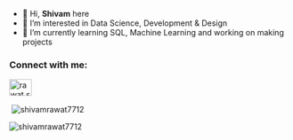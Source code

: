 - 👋 Hi, <b>Shivam</b> here
- 👀 I’m interested in Data Science, Development & Design
- 🌱 I’m currently learning SQL, Machine Learning and working on making projects


<h3 align="left">Connect with me:</h3>
<p align="left">
<a href="https://instagram.com/rawat.shivam108" target="blank"><img align="center" src="https://raw.githubusercontent.com/rahuldkjain/github-profile-readme-generator/master/src/images/icons/Social/instagram.svg" alt="rawat.shivam108" height="30" width="40" /></a>
<p>&nbsp;<img align="center" src="https://github-readme-stats.vercel.app/api?username=shivamrawat7712&show_icons=true&locale=en" alt="shivamrawat7712" /></p>

<p><img align="center" src="https://github-readme-streak-stats.herokuapp.com/?user=shivamrawat7712&" alt="shivamrawat7712" /></p>


<!---
shivamrawat7712/shivamrawat7712 is a ✨ special ✨ repository because its `README.md` (this file) appears on your GitHub profile.
You can click the Preview link to take a look at your changes.
--->
